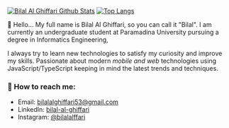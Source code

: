 [![Bilal Al Ghiffari Github Stats](https://github-readme-stats.vercel.app/api?username=Bilal-Ghiffari&count_private=true&theme=default&show_icons=true)](https://github.com/Bilal-Ghiffari)
[![Top Langs](https://github-readme-stats.vercel.app/api/top-langs/?username=Bilal-Ghiffari&layout=compact)](https://github.com/Bilal-Ghiffari)
<br>

👋 Hello... My full name is Bilal Al Ghiffari, so you can call it "Bilal". I am currently an undergraduate student at Paramadina University pursuing a degree in Informatics Engineering,

I always try to learn new technologies to satisfy my curiosity and improve my skills. Passionate about modern *mobile and web* technologies using JavaScript/TypeScript keeping in mind the latest trends and techniques.


### 🚀 How to reach me:
- Email: [bilalalghiffari53@gmail.com](bilalalghiffari53@gmail.com)
- LinkedIn: [bilal-al-ghiffari](https://www.linkedin.com/in/bilal-al-ghiffari/)
- Instagram: [@bilalalffari](https://www.instagram.com/bilalalffari/)
